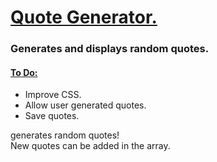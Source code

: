 <h1><ins> Quote Generator. </ins></h1>
<h3> Generates and displays random quotes. </h3>
<h4><ins> To Do: </ins></h4>
<ul> 
<li>Improve CSS.</li>
  <li> Allow user generated quotes. </li>
  <li>Save quotes.</li>
</ul>

<p> generates random quotes! <br> New quotes can be added in the array. </p>

